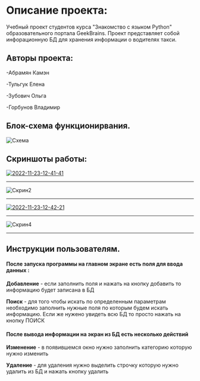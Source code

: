 # Описание проекта:
Учебный проект студентов курса "Знакомство с языком Python" образовательного портала GeekBrains.
Проект представляет собой инфорационную БД для хранения информации о водителях такси.


## Авторы проекта:


-Абрамян Камэн

-Тульгук Елена

-Зубович Ольга

-Горбунов Владимир

## Блок-схема функционирвания.

<image src="https://i.ibb.co/NsdK8Pk/Untitled-Diagram-2.jpg" alt="Схема">

## Скриншоты работы: 

<a href="https://ibb.co/VvCYQDg"><img src="https://i.ibb.co/jLwkWGy/2022-11-23-12-41-41.png" alt="2022-11-23-12-41-41" border="0" /></a>
  
  
--------------------------------------------------------------------------------------------
  
  
<img alt="Скрин2" src="https://i.ibb.co/HCGfsq7/2022-11-23-12-42-01.png">

  
--------------------------------------------------------------------------------------------
  
  
<a href="https://ibb.co/M5H28nN"><img src="https://i.ibb.co/4gLmsWN/2022-11-23-12-42-21.png" alt="2022-11-23-12-42-21" border="0" /></a>
 
--------------------------------------------------------------------------------------------
  
 
<img alt="Скрин4" src="https://i.ibb.co/JpjR38V/2022-11-23-12-42-35.png">
  
--------------------------------------------------------------------------------------------


## Инструкции пользователям.
#### После запуска программы на главном экране есть поля для ввода данных :

**Добавление** - если заполнить поля и нажать на кнопку добавить то информацию будет записана в БД

**Поиск** - для того чтобы искать по определенным параметрам необходимо заполнить нужные поля по которым будем искать информацию.
Если же нужено увидеть всю БД то просто нажать на кнопку ПОИСК

#### После вывода информации на экран из БД есть несколько действий

**Изменение** - в появившемся окно нужно заполнить категорию которую нужно изменить

**Удаление** - для удаления нужно выделить строчку которую нужно удалить из БД и нажать кнопку удалить
